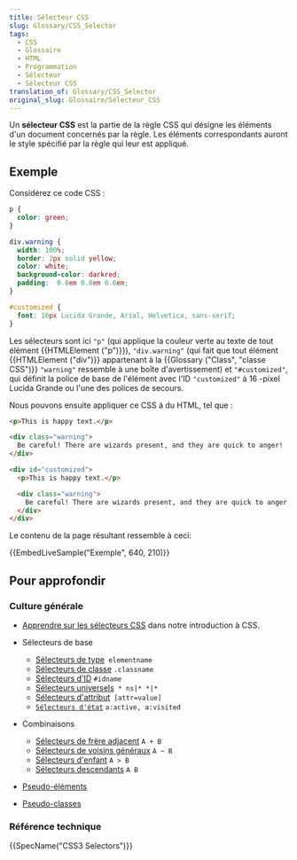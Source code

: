 ```yaml
---
title: Sélecteur CSS
slug: Glossary/CSS_Selector
tags:
  - CSS
  - Glossaire
  - HTML
  - Programmation
  - Sélecteur
  - Sélecteur CSS
translation_of: Glossary/CSS_Selector
original_slug: Glossaire/Sélecteur_CSS
---
```

Un **sélecteur CSS** est la partie de la règle CSS qui désigne les éléments d'un document concernés par la règle. Les éléments correspondants auront le style spécifié par la règle qui leur est appliqué.

## Exemple

Considérez ce code CSS :

```css
p {
  color: green;
}

div.warning {
  width: 100%;
  border: 2px solid yellow;
  color: white;
  background-color: darkred;
  padding:  0.8em 0.8em 0.6em;
}

#customized {
  font: 16px Lucida Grande, Arial, Helvetica, sans-serif;
}
```

Les sélecteurs sont ici `"p"` (qui applique la couleur verte au texte de tout élément {{HTMLElement ("p")}}), `"div.warning"` (qui fait que tout élément {{HTMLElement ("div")}} appartenant à la {{Glossary ("Class", "classe CSS")}} `"warning"` ressemble à une boîte d'avertissement) et `"#customized"`, qui définit la police de base de l'élément avec l'ID `"customized"` à 16 -pixel Lucida Grande ou l'une des polices de secours.

Nous pouvons ensuite appliquer ce CSS à du HTML, tel que :

```html
<p>This is happy text.</p>

<div class="warning">
  Be careful! There are wizards present, and they are quick to anger!
</div>

<div id="customized">
  <p>This is happy text.</p>

  <div class="warning">
    Be careful! There are wizards present, and they are quick to anger!
  </div>
</div>
```

Le contenu de la page résultant ressemble à ceci:

{{EmbedLiveSample("Exemple", 640, 210)}}

## Pour approfondir

### Culture générale

- [Apprendre sur les sélecteurs CSS](/fr/Apprendre/CSS/Introduction_%C3%A0_CSS/Les_s%C3%A9lecteurs) dans notre introduction à CSS.
- Sélecteurs de base

  - [Sélecteurs de type](/fr/docs/Web/CSS/S%C3%A9lecteurs_de_type)` elementname`
  - [Sélecteurs de classe](/fr/docs/Web/CSS/Sélecteurs_de_classe) `.classname`
  - [Sélecteurs d'ID](/fr/docs/Web/CSS/Reference/Sélecteurs_d'ID) `#idname`
  - [Sélecteurs universels](/fr/docs/Web/CSS/Sélecteurs_universels)` * ns|* *|*`
  - [Sélecteurs d'attribut](/fr/docs/Web/CSS/Reference/Sélecteurs_d'attribut)` [attr=value]`
  - [`Sélecteurs d'état`](/fr/docs/Web/CSS/Pseudo-classes) `a:active, a:visited`

- Combinaisons

  - [Sélecteurs de frère adjacent](/fr/docs/Web/CSS/Adjacent_sibling_selectors) `A + B`
  - [Sélecteurs de voisins généraux](/fr/docs/Web/CSS/Sélecteurs_de_voisins_généraux) `A ~ B`
  - [Sélecteurs d'enfant](/fr/docs/Web/CSS/Sélecteurs_enfant) `A > B`
  - [Sélecteurs descendants](/fr/docs/Web/CSS/Sélecteurs_descendant) `A B`

- [Pseudo-éléments](/fr/docs/Web/CSS/Pseudo-éléments)
- [Pseudo-classes](/fr/docs/Web/CSS/Pseudo-classes)

### Référence technique

{{SpecName("CSS3 Selectors")}}
